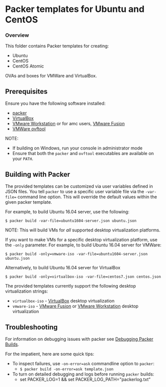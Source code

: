 # Packer templates for Ubuntu and CentOS

### Overview

This folder contains Packer templates for creating:
- Ubuntu
- CentOS
- CentOS Atomic

OVAs and boxes for VMWare and VirtualBox.

## Prerequisites
Ensure you have the following software installed:
- [packer](https://www.packer.io/)
- [VirtualBox](https://www.virtualbox.org/wiki/Downloads)
- [VMware Workstation](https://www.vmware.com/products/workstation) or for amc users, [VMware Fusion](https://www.vmware.com/products/fusion)
- [VMWare ovftool](https://www.vmware.com/support/developer/ovf/)

NOTE:
- If building on Windows, run your console in administrator mode 
- Ensure that both the `packer` and `ovftool` executables are available on your `PATH`.

## Building with Packer
The provided templates can be customized via user variables defined in JSON files.
You tell `packer` to use a specific user variable file via the `-var-file=` command line
option. This will override the default values within the given packer template.

For example, to build Ubuntu 16.04 server, use the following:

    $ packer build -var-file=ubuntu1604-server.json ubuntu.json

NOTE: This will build VMs for _all_ supported desktop virtualization platforms.

If you want to make VMs for a specific desktop virtualization platform, use the `-only`
parameter.  For example, to build Ubuntu 16.04 server for VMWare:

    $ packer build -only=vmware-iso -var-file=ubuntu1604-server.json ubuntu.json

Alternatively, to build Ubuntu 16.04 server for VirtualBox

    $ packer build -only=virtualbox-iso -var-file=centos7.json centos.json

The provided templates currently support the following desktop virtualization strings:

- `virtualbox-iso` - [VirtualBox](https://www.virtualbox.org/wiki/Downloads) desktop virtualization
- `vmware-iso` - [VMware Fusion](https://www.vmware.com/products/fusion) or [VMware Workstation](https://www.vmware.com/products/workstation) desktop virtualization

## Troubleshooting
For information on debugging issues with packer see [Debugging Packer Builds](https://www.packer.io/docs/other/debugging.html).

For the impatient, here are some quick tips:
- To inspect failures, use `-on-error=ask` commandline option to `packer`:
  - `$ packer build -on-error=ask template.json`
- To turn on detailed debugging and logs before running `packer` builds:
  - set PACKER_LOG=1 && set PACKER_LOG_PATH="packerlog.txt"
